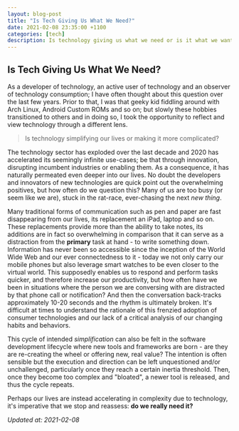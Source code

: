 ```yaml
---
layout: blog-post
title: "Is Tech Giving Us What We Need?"
date: 2021-02-08 23:35:00 +1100
categories: [tech]
description: Is technology giving us what we need or is it what we want?
---
```


## Is Tech Giving Us What We Need?

As a developer of technology, an active user of technology and an observer of technology consumption; I have often thought about this question over the last few years. Prior to that, I was that geeky kid fiddling around with Arch Linux, Android Custom ROMs and so on; but slowly these hobbies transitioned to others and in doing so, I took the opportunity to reflect and view technology through a different lens.

> Is technology simplifying our lives or making it more complicated?

The technology sector has exploded over the last decade and 2020 has accelerated its seemingly infinite use-cases; be that through innovation, disrupting incumbent industries or enabling them. As a consequence, it has naturally permeated even deeper into our lives. No doubt the developers and innovators of new technologies are quick point out the overwhelming positives, but how often do we question this? Many of us are too busy (or seem like we are), stuck in the rat-race, ever-chasing the next *new thing*.

Many traditional forms of communication such as pen and paper are fast disappearing from our lives, its replacement an iPad, laptop and so on. These replacements provide more than the ability to take notes, its additions are in fact so overwhelming in comparison that it can serve as a distraction from the **primary** task at hand - to write something down. Information has never been so accessible since the inception of the World Wide Web and our ever connectedness to it - today we not only carry our mobile phones but also leverage smart watches to be even closer to the virtual world. This supposedly enables us to respond and perform tasks quicker, and therefore increase our productivity, but how often have we been in situations where the person we are conversing with are distracted by that phone call or notification? And then the conversation back-tracks approximately 10-20 seconds and the rhythm is ultimately broken. It's difficult at times to understand the rationale of this frenzied adoption of consumer technologies and our lack of a critical analysis of our changing habits and behaviors.

This cycle of intended *simplification* can also be felt in the software development lifecycle where new tools and frameworks are born - are they are re-creating the wheel or offering new, real value? The intention is often sensible but the execution and direction can be left unquestioned and/or unchallenged, particularly once they reach a certain inertia threshold. Then, once they become too complex and "bloated", a newer tool is released, and thus the cycle repeats.

Perhaps our lives are instead accelerating in complexity due to technology, it's imperative that we stop and reassess: **do we really need it?**

*Updated at: 2021-02-08*
